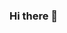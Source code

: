 ### Hi there 👋

<!--
**arjunaar2789/arjunaar2789** is a ✨ _special_ ✨ repository because its `README.md` (this file) appears on your GitHub profile.

Hello! My name is ARJUN A A R. I am from IIT Madras taking B.Tech in Naval Architecture and OCean Engineering.
I have a huge interest in AI and ML!
I am enthusiastic about about learning a new field which is developing right now!!

- 🔭 I’m currently working on this page..
- 🌱 I’m currently learning AI.
- 📫 How to reach me: arjunaar2789 (Instagram)
- 😄 Pronouns: He/him

